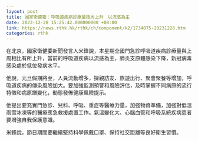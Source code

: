 ```yaml
---
layout: post
title: 國家衛健委：呼吸道疾病診療量按周上升　以流感為主
date: 2023-12-28 15:25:42.000000000 +08:00
link: https://news.rthk.hk/rthk/ch/component/k2/1734075-20231228.htm
categories: rthk
---
```


在北京，國家衛健委新聞發言人米鋒說，本星期全國門急診呼吸道疾病診療量與上周相比有所上升，當前的呼吸道疾病以流感為主，肺炎支原體感染下降，新冠病毒感染處於低位發病水平。

他說，元旦假期將至，人員流動增多，探親訪友、旅遊出行、聚會聚餐等增加，呼吸道疾病的傳染風險加大。要加強監測預警和風險評估，及時掌握不同病原的流行特徵和病原譜變化，動態發佈健康風險提示。

他提出要充實門急診、兒科、呼吸、重症等醫療力量，加強物資準備，加強對低溫雨雪冰凍等的醫療應急救援處置工作。氣溫變化大、心腦血管和呼吸系統疾病患者要增強自我保護意識。

米鋒說，節日期間要繼續堅持科學佩戴口罩、保持社交距離等良好衛生習慣。
